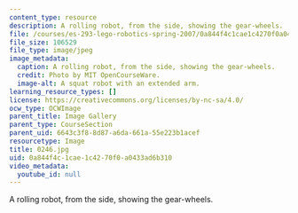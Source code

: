 ```yaml
---
content_type: resource
description: A rolling robot, from the side, showing the gear-wheels.
file: /courses/es-293-lego-robotics-spring-2007/0a844f4c1cae1c4270f0a0433ad6b310_0246.jpg
file_size: 106529
file_type: image/jpeg
image_metadata:
  caption: A rolling robot, from the side, showing the gear-wheels.
  credit: Photo by MIT OpenCourseWare.
  image-alt: A squat robot with an extended arm.
learning_resource_types: []
license: https://creativecommons.org/licenses/by-nc-sa/4.0/
ocw_type: OCWImage
parent_title: Image Gallery
parent_type: CourseSection
parent_uid: 6643c3f8-8d87-a6da-661a-55e223b1acef
resourcetype: Image
title: 0246.jpg
uid: 0a844f4c-1cae-1c42-70f0-a0433ad6b310
video_metadata:
  youtube_id: null
---
```

A rolling robot, from the side, showing the gear-wheels.